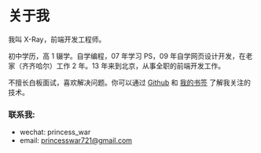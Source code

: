 # 关于我

我叫 X-Ray，前端开发工程师。

初中学历，高 1 辍学。自学编程，07 年学习 PS，09 年自学网页设计开发，在老家（齐齐哈尔）工作 2 年。13 年来到北京，从事全职的前端开发工作。

不擅长白板面试，喜欢解决问题。你可以通过 [Github](https://github.com/x-ray-s) 和 [我的书签](https://blog.x-ray.work/bookshelf/) 了解我关注的技术。

### 联系我:

- wechat: princess_war
- email: <a href="mailto:princesswar721@gmail.com" target="_blank">princesswar721@gmail.com</a>
